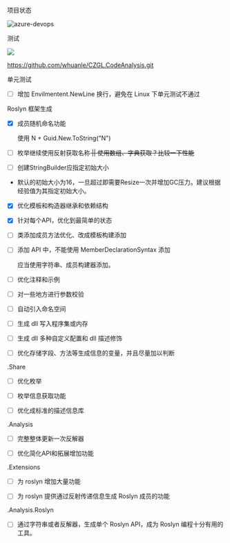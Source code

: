 项目状态

![azure-devops](https://img.shields.io/azure-devops/build/whuanle/CZGL.CodeAnalysis/3)

测试

![](https://img.shields.io/azure-devops/tests/whuanle/CZGL.CodeAnalysis/3)

https://github.com/whuanle/CZGL.CodeAnalysis.git

单元测试

- [ ] 增加 Envilmentent.NewLine 换行，避免在 Linux 下单元测试不通过





Roslyn 框架生成

- [x] 成员随机命名功能

  使用 N + Guid.New.ToString("N")

- [ ] 枚举继续使用反射获取名称<del> || 使用数组、字典获取？比较一下性能</del>

- [ ] 创建StringBuilder应指定初始大小
  
- 默认的初始大小为16，一旦超过即需要Resize一次并增加GC压力。建议根据经验值为其指定初始大小。
  
- [x] 优化模板和构造器继承和依赖结构

- [x] 针对每个API，优化到最简单的状态

- [ ] 类添加成员方法优化、改成模板构建添加

- [ ] 添加 API 中，不能使用 MemberDeclarationSyntax 添加

  应当使用字符串、成员构建器添加。

- [ ] 优化注释和示例

- [ ] 对一些地方进行参数校验

- [ ] 自动引入命名空间

- [ ] 生成 dll 写入程序集或内存

- [ ] 生成 dll 多种自定义配置和 dll 描述修饰

- [ ] 优化存储字段、方法等生成信息的变量，并且尽量加以判断



.Share 

- [ ] 优化枚举
- [ ] 枚举信息获取功能
- [ ] 优化成标准的描述信息库



.Analysis

- [ ] 完整整体更新一次反解器
- [ ] 优化简化API和拓展增加功能



.Extensions

- [ ] 为 roslyn 增加大量功能
- [ ] 为 roslyn 提供通过反射传递信息生成 Roslyn 成员的功能



.Analysis.Roslyn

- [ ] 通过字符串或者反解器，生成单个 Roslyn API，成为 Roslyn 编程十分有用的工具。